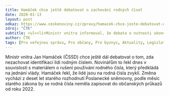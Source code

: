 ```yaml
---
title: Hamáček chce ještě debatovat o zachování rodných čísel
date: 2020-01-13
layout: post
odkaz: https://www.ceskenoviny.cz/zpravy/hamacek-chce-jeste-debatovat-o-zachovani-rodnych-cisel/1841087
zdroj: "ČTK"
subtitle: <ul><li>Ministr vnitra informoval, že debata o nutnosti ukončování rodných čísel ještě podle něj neskončila a je připraven na debatu, která by vedla k jejich zachování. Reagoval tak na odpor ze strany úřadů k ukončování používání rodných čísel k identifikaci občanů.<li> Doslova na poslední chvíli se vnitru novelou zákona podařilo zahnat obrovský problém s rodným číslem. <li> Likvidaci rodného čísla je třeba zvládnout do roku 2029.</ul>
author: ČTK
tags: [Pro veřejnou správu, Pro občany, Pro byznys, Aktuality, Legislativní aktivity, Elektronická identita, Rodná čísla, GDPR]
---
```



Ministr vnitra Jan Hamáček (ČSSD) chce ještě dál debatovat o tom, zda nezachovat identifikaci lidí rodným číslem. Novinářům to řekl dnes v souvislosti s materiálem o rušení používání rodného čísla, který předkládá na jednání vlády. Hamáček řekl, že lidé jsou na rodná čísla zvyklí. Změna vychází z deset let starého rozhodnutí Poslanecké sněmovny, podle měsíc starého zákona by se rodná čísla neměla zapisovat do občanských průkazů od roku 2022.